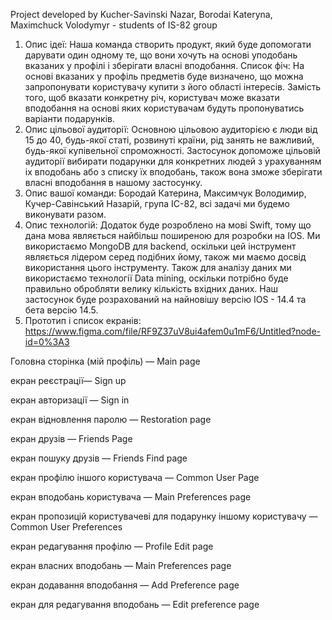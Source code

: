 Project developed by Kucher-Savinski Nazar, Borodai Kateryna, Maximchuck Volodymyr - students of IS-82 group

1.	Опис ідеї: Наша команда створить продукт, який буде допомогати дарувати один одному те, що вони хочуть на основі уподобань вказаних у профілі і зберігати власні вподобання.
Список фіч: На основі вказаних у профіль предметів буде визначено, що можна запропонувати користувачу купити з його області інтересів.
Замість того, щоб вказати конкретну річ, користувач може вказати вподобання на основі яких користувачам будуть пропонуватись варіанти подарунків.
2.	Опис цільової аудиторії: Основною цільовою аудиторією є люди від 15 до 40, будь-якої статі, розвинуті країни, рід занять не важливий, будь-якої купівельної спроможності. Застосунок допоможе цільовій аудиторії вибирати подарунки для конкретних людей з урахуванням іх вподобань або з списку їх вподобань, також вона зможе зберігати власні вподобання в нашому застосунку.
3.	Опис вашої команди: Бородай Катерина, Максимчук Володимир, Кучер-Савінський Назарій, група ІС-82, всі задачі ми будемо виконувати разом.
4.	Опис технологій: Додаток буде розроблено на мові Swift, тому що дана мова являється найбільш поширеною для розробки на IOS. Ми використаємо MongoDB для backend, оскільки цей інструмент являється лідером серед подібних йому, також ми маємо досвід використання цього інструменту. Також для аналізу даних ми використаємо технології Data mining, оскільки потрібно буде правильно обробляти велику кількість вхідних даних. Наш застосунок буде розрахований на найновішу версію IOS - 14.4 та бета версію 14.5.
5.	Прототип і список екранів:
https://www.figma.com/file/RF9Z37uV8ui4afem0u1mF6/Untitled?node-id=0%3A3

Головна сторінка (мій профіль) — Main page

екран реєстрації— Sign up

екран авторизації — Sign in

екран відновлення паролю — Restoration page

екран друзів — Friends Page

екран пошуку друзів — Friends Find page

екран профілю іншого користувача — Common User Page

екран вподобань користувача — Main Preferences page

екран пропозицій користувачеві для подарунку іншому користувачу — Common User Preferences

екран редагування профілю — Profile Edit page

екран власних вподобань — Main Preferences page

екран додавання вподобання — Add Preference page

екран для редагування вподобань — Edit preference page 
